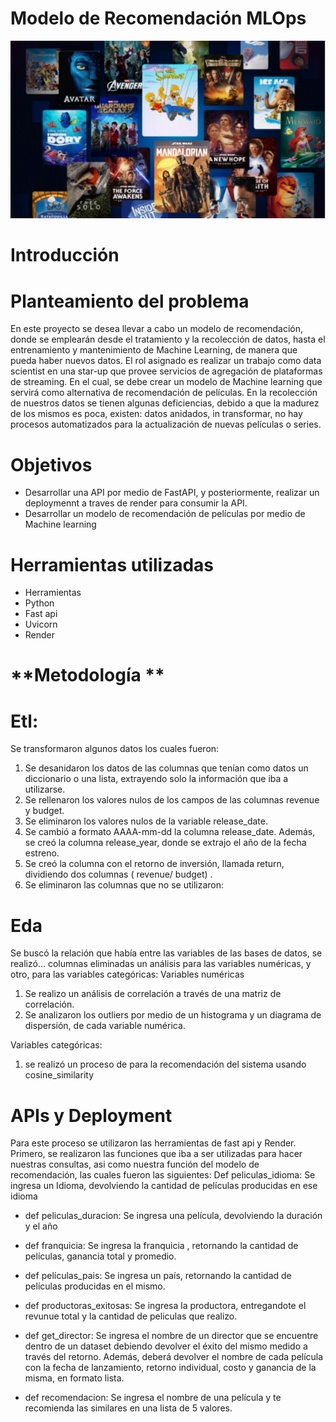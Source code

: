 # **Modelo de Recomendación MLOps**

![image](_src/images/cine.png)

# **Introducción**

# **Planteamiento del problema**
En este proyecto se desea llevar a cabo un modelo de recomendación, donde se emplearán desde el tratamiento y la recolección de datos, hasta el entrenamiento y mantenimiento de Machine Learning, de manera que pueda haber nuevos datos.
El rol asignado es realizar un trabajo  como data scientist en una star-up que provee servicios de agregación de plataformas de streaming. En el cual, se debe crear un modelo de Machine learning que servirá como alternativa de recomendación de películas.
En la recolección de nuestros datos se tienen algunas deficiencias, debido a que la madurez de los mismos es poca, existen: datos anidados, in transformar, no hay procesos automatizados para la actualización de nuevas películas o series.

# **Objetivos**

* Desarrollar una API por medio de FastAPI, y posteriormente, realizar un deploymennt a traves de render para consumir la API.
* Desarrollar un modelo de recomendación de películas por medio de Machine learning

# **Herramientas utilizadas**
* Herramientas
* Python
* Fast api
* Uvicorn
* Render


# **Metodología **
# Etl: 
Se transformaron algunos datos  los cuales fueron:  
1. Se desanidaron los datos de las columnas que tenían como datos un diccionario o una lista, extrayendo solo la información que iba a utilizarse.
2. Se rellenaron los valores nulos de los campos de las columnas revenue y budget.
3. Se eliminaron los valores nulos de la variable release_date.
4. Se cambió a formato AAAA-mm-dd la columna release_date. Además, se creó la columna release_year, donde se extrajo el año de la fecha estreno.
5. Se creó la columna con el retorno de inversión, llamada return,  dividiendo dos columnas ( revenue/ budget) .
6. Se eliminaron las columnas que no se utilizaron: 

# Eda
Se buscó la relación que había entre las variables de las bases de datos, se realizó... columnas eliminadas un análisis para las variables numéricas, y otro, para las variables categóricas:
Variables numéricas 
1. Se realizo un análisis de correlación a través de una matriz de correlación.
2. Se analizaron los outliers por medio de un histograma y un diagrama de dispersión, de cada variable numérica.

Variables categóricas: 
1. se realizó un proceso de para la recomendación del sistema usando cosine_similarity

# APIs y Deployment 
Para este proceso se utilizaron las herramientas de fast api y Render. Primero, se realizaron las funciones que iba a ser utilizadas para hacer nuestras consultas, asi como nuestra función del modelo de recomendación, las cuales fueron las siguientes:
Def peliculas_idioma: Se ingresa un Idioma, devolviendo la cantidad de películas producidas en ese idioma

* def peliculas_duracion: Se ingresa una película, devolviendo la duración  y el año

* def franquicia: Se ingresa la franquicia , retornando la cantidad de películas, ganancia total y promedio.

* def películas_pais: Se ingresa un país, retornando la cantidad de películas producidas en el mismo.

* def productoras_exitosas: Se ingresa la productora, entregandote el revunue total y la cantidad de peliculas que realizo.

* def get_director: Se ingresa el nombre de un director que se encuentre dentro de un dataset debiendo devolver el éxito del mismo medido a través del retorno. Además, deberá devolver el nombre de cada película con la fecha de lanzamiento, retorno individual, costo y ganancia de la misma, en formato lista.

* def recomendacion: Se ingresa el nombre de una película y te recomienda las similares en una lista de 5 valores.


